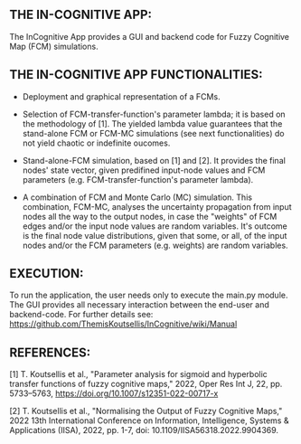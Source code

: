 THE IN-COGNITIVE APP:
--------------------
The InCognitive App provides a GUI and backend code for Fuzzy Cognitive
Map (FCM) simulations.

THE IN-COGNITIVE APP FUNCTIONALITIES:
-------------------------------------
- Deployment and graphical representation of a FCMs.

- Selection of FCM-transfer-function's parameter lambda; it is based on
  the methodology of [1]. The yielded lambda value guarantees that the
  stand-alone FCM or FCM-MC simulations (see next functionalities) do not
  yield chaotic or indefinite oucomes.

- Stand-alone-FCM simulation, based on [1] and [2]. It provides the final
  nodes' state vector, given predifined input-node values and FCM parameters
  (e.g. FCM-transfer-function's parameter lambda).

- A combination of FCM and Monte Carlo (MC) simulation. This combination,
  FCM-MC, analyses the uncertainty propagation from input nodes all the way
  to the output nodes, in case the "weights" of FCM edges and/or the input
  node values are random variables. It's outcome is the final node value
  distributions, given that some, or all, of the input nodes and/or the FCM
  parameters (e.g. weights) are random variables.


EXECUTION:
----------
To run the application, the user needs only to execute the main.py
module. The GUI provides all necessary interaction between the end-user
and backend-code. 
For further details see: https://github.com/ThemisKoutsellis/InCognitive/wiki/Manual


REFERENCES:
-----------
[1] T. Koutsellis et al., "Parameter analysis for sigmoid and hyperbolic
transfer functions of fuzzy cognitive maps," 2022, Oper Res Int J, 22,
pp. 5733–5763, https://doi.org/10.1007/s12351-022-00717-x

[2] T. Koutsellis et al., "Normalising the Output of Fuzzy Cognitive Maps,"
2022 13th International Conference on Information, Intelligence, Systems
& Applications (IISA), 2022, pp. 1-7, doi: 10.1109/IISA56318.2022.9904369.
